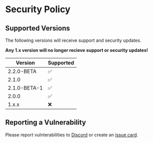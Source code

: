 # Security Policy

## Supported Versions

The following versions will receive support and security updates.

**Any 1.x version will no longer recieve support or security updates!**

| Version | Supported          |
| ------- | ------------------ |
| 2.2.0-BETA | ✅ |
|2.1.0 | ✅ |
| 2.1.0-BETA-1 | ✅ |
|  2.0.0   | :white_check_mark: |
| 1.x.x   | :x: |

## Reporting a Vulnerability

Please report vulnterabilities to [Discord](https://discord.negative.games) or create
an [issue card](https://github.com/Negative-Games/Framework/issues).
